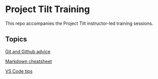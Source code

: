 # Project Tilt Training

This repo accompanies the Project Tilt instructor-led training sessions.

## Topics

[Git and Github advice](git-notes.md)

[Markdown cheatsheet](markdown-cheat-sheet.md)

[VS Code tips](vscode-tips.md)
